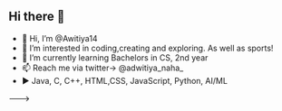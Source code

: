 ## Hi there 👋

<!--
**Adwitiya14/Adwitiya14** is a ✨ _special_ ✨ repository because its `README.md` (this file) appears on your GitHub profile.

Here are some ideas to get you started:

- 🔭 I’m currently working on ...
- 🌱 I’m currently learning ...
- 👯 I’m looking to collaborate on ...
- 🤔 I’m looking for help with ...
- 💬 Ask me about ...
- 📫 How to reach me: ...
- 😄 Pronouns: ...
- ⚡ Fun fact: ...
-->

- 👋 Hi, I’m @Awitiya14
- 👀 I’m interested in coding,creating and exploring. As well as sports! 
- 🌱 I’m currently learning Bachelors in CS, 2nd year
- 📫 Reach me via twitter-> @adwitiya_naha_
- ▶ Java, C, C++, HTML,CSS, JavaScript, Python, AI/ML

--->
